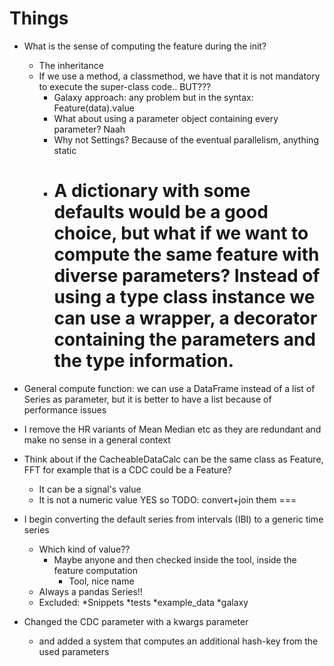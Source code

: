 Things
======

- What is the sense of computing the feature during the init?
    - The inheritance
    - If we use a method, a classmethod, we have that it is not mandatory to execute the super-class code..
        BUT???
        - Galaxy approach: any problem but in the syntax: Feature(data).value
        - What about using a parameter object containing every parameter? Naah
        - Why not Settings? Because of the eventual parallelism, anything static
        - A dictionary with some defaults would be a good choice, but what if we want to compute the same feature with diverse parameters?
            Instead of using a type class instance we can use a wrapper, a decorator containing the parameters and the type information.
            ===
    
- General compute function: we can use a DataFrame instead of a list of Series as parameter, but it is better to have a list because of performance issues

- I remove the HR variants of Mean Median etc as they are redundant and make no sense in a general context

- Think about if the CacheableDataCalc can be the same class as Feature, FFT for example that is a CDC could be a Feature?
    - It can be a signal's value
    - It is not a numeric value
    YES so TODO: convert+join them
    ===
    
- I begin converting the default series from intervals (IBI) to a generic time series
    - Which kind of value??
        - Maybe anyone and then checked inside the tool, inside the feature computation
            - Tool, nice name
    - Always a pandas Series!!
    - Excluded:
        *Snippets
        *tests
        *example_data
        *galaxy

- Changed the CDC parameter with a kwargs parameter
    - and added a system that computes an additional hash-key from the used parameters